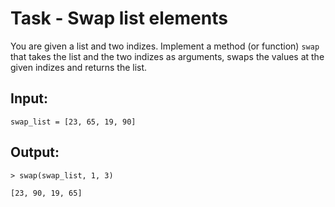 # Task - Swap list elements

You are given a list and two indizes. Implement a method (or function) `swap` that takes the list and the two indizes as arguments, swaps the values at the given indizes and returns the list.

## Input:

```
swap_list = [23, 65, 19, 90]
```

## Output:

```
> swap(swap_list, 1, 3)

[23, 90, 19, 65]
```